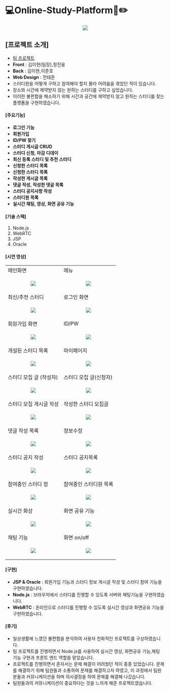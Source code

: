 # 💻Online-Study-Platform📖✏️

<p align="center">
  <img src="https://github.com/dev-yihyun/Online-Study-Platform/assets/67820737/9dbd81ac-782f-45ee-b57c-4fd3b38fe309">
</p>

## [프로젝트 소개]
- <u>팀 프로젝트</u>
- **Front** : 김이현(팀장),정진웅
- **Back** : 김이현,이준호
- **Web Design** : 전태준
- 스터디원을 어떻게 구하고 참여해야 할지 몰라 어려움을 겪었던 적이 있습니다.
- 장소와 시간에 제약받지 않는 원하는 스터디를 구하고 싶었습니다. 
- 이러한 불편함을 해소하기 위해 시간과 공간에 제약받지 않고 원하는 스터디를 찾는 플랫폼을 구현하였습니다. 


#### [주요기능]
- **로그인 기능**
- **회원가입**
- **ID/PW 찾기**
- **스터디 게시글 CRUD**
- **스터디 신청, 마감 디데이**
- **최신 등록 스터디 및 추천 스터디**
- **신청한 스터디 목록**
- **신청한 스터디 목록**
- **작성한 게시글 목록**
- **댓글 작성, 작성한 댓글 목록**
- **스터디 공지사항 작성**
- **스터디원 목록**
- **실시간 채팅, 영상, 화면 공유 기능**


#### [기술 스택]
1. Node.js
2. WebRTC
3. JSP
4. Oracle

#### [시연 영상]

<table>
  <tr>
    <td>메인화면</td>
    <td>메뉴</td>
  </tr>
  <tr>
    <td>
      <p align="center">
        <img src="https://github.com/dev-yihyun/Online-Study-Platform/assets/67820737/9dbd81ac-782f-45ee-b57c-4fd3b38fe309">
      </p>
    </td>
    <td>
      <p align="center">
        <img src="https://github.com/dev-yihyun/Online-Study-Platform/assets/67820737/ea12786a-43a7-45bb-b134-1672ca0a99c2">
      </p>
    </td>
  </tr>

  <tr>
    <td>최신/추천 스터디</td>
    <td>로그인 화면</td>
  </tr>
  <tr>
    <td>
      <p align="center">
        <img src="https://github.com/dev-yihyun/Online-Study-Platform/assets/67820737/d55f3738-6552-4857-b31f-552ab38aec6b">
      </p>
    </td>
    <td>
      <p align="center">
        <img src="https://github.com/dev-yihyun/Online-Study-Platform/assets/67820737/a79b9fac-0e98-42a4-8e8a-8a6b5abafa4e">
      </p>
    </td>
  </tr>

  <tr>
    <td>회원가입 화면</td>
    <td>ID/PW</td>
  </tr>
  <tr>
    <td>
      <p align="center">
        <img src="https://github.com/dev-yihyun/Online-Study-Platform/assets/67820737/2402ac6d-71c8-48b4-b623-8234c81cf250">
      </p>
    </td>
    <td>
      <p align="center">
        <img src="https://github.com/dev-yihyun/Online-Study-Platform/assets/67820737/a492f635-91bb-4345-94a6-5f4769327fac">
      </p>
    </td>
  </tr>

  <tr>
    <td>개설된 스터디 목록</td>
    <td>마이페이지</td>
  </tr>
  <tr>
    <td>
      <p align="center">
        <img src="https://github.com/dev-yihyun/Online-Study-Platform/assets/67820737/1d5a7b74-405f-4682-8d65-d5cc5d0f14d7">
      </p>
    </td>
    <td>
      <p align="center">
        <img src="https://github.com/dev-yihyun/Online-Study-Platform/assets/67820737/60fca491-4ff7-4f8f-9f01-73e1773777ad">
      </p>
    </td>
  </tr>

  <tr>
    <td>스터디 모집 글 (작성자)</td>
    <td>스터디 모집 글(신청자)</td>
  </tr>
  <tr>
    <td>
      <p align="center">
        <img src="https://github.com/dev-yihyun/Online-Study-Platform/assets/67820737/f540800c-9b0d-4a84-b4e0-3fdf617fe224">
      </p>
    </td>
    <td>
      <p align="center">
        <img src="https://github.com/dev-yihyun/Online-Study-Platform/assets/67820737/8d72e8dd-b9eb-4464-9f26-aef20d1f3168">
      </p>
    </td>
  </tr>

  <tr>
    <td>스터디 모집 게시글 작성</td>
    <td>작성한 스터디 모집글</td>
  </tr>
  <tr>
    <td>
      <p align="center">
        <img src="https://github.com/dev-yihyun/Online-Study-Platform/assets/67820737/13897830-924b-4ae9-ab05-dbbc0698a25b">
      </p>
    </td>
    <td>
      <p align="center">
        <img src="https://github.com/dev-yihyun/Online-Study-Platform/assets/67820737/2f8e2cb7-43fa-4d36-a885-712d13e48e29">
      </p>
    </td>
  </tr>


  <tr>
    <td>댓글 작성 목록</td>
    <td>정보수정</td>
  </tr>
  <tr>
    <td>
      <p align="center">
        <img src="https://github.com/dev-yihyun/Online-Study-Platform/assets/67820737/45f5fda8-22cf-41de-b2a2-542c5ba59ac7">
      </p>
    </td>
    <td>
      <p align="center">
        <img src="https://github.com/dev-yihyun/Online-Study-Platform/assets/67820737/6d3d1e0e-7a3e-4d21-81c7-784d15c8f466">
      </p>
    </td>
  </tr>

  <tr>
    <td>스터디 공지 작성</td>
    <td>스터디 공지목록</td>
  </tr>
  <tr>
    <td>
      <p align="center">
        <img src="https://github.com/dev-yihyun/Online-Study-Platform/assets/67820737/7fbda08d-8cda-4762-8399-f09740c69c91">
      </p>
    </td>
    <td>
      <p align="center">
        <img src="https://github.com/dev-yihyun/Online-Study-Platform/assets/67820737/f5bd91cf-4692-4630-b45f-461f4b7dc4f1">
      </p>
    </td>
  </tr>

  <tr>
    <td>참여중인 스터디 정</td>
    <td>참여중인 스터디원 목록</td>
  </tr>
  <tr>
    <td>
      <p align="center">
        <img src="https://github.com/dev-yihyun/Online-Study-Platform/assets/67820737/2b5c0a7a-fe46-4d8f-8d44-2477b410492f">
      </p>
    </td>
    <td>
      <p align="center">
        <img src="https://github.com/dev-yihyun/Online-Study-Platform/assets/67820737/6f5c5bfc-08a6-4a5e-9fc7-dff51459e7aa">
      </p>
    </td>
  </tr>


  <tr>
    <td>실시간 화상</td>
    <td>화면 공유 기능</td>
  </tr>
  <tr>
    <td>
      <p align="center">
        <img src="https://github.com/dev-yihyun/Online-Study-Platform/assets/67820737/f3e3e6b8-7af8-4a2c-9b84-fb7673f302b6">
      </p>
    </td>
    <td>
      <p align="center">
        <img src="https://github.com/dev-yihyun/Online-Study-Platform/assets/67820737/e0940dea-abca-4bca-bbe3-d58dac1222e9">
      </p>
    </td>
  </tr>

  <tr>
    <td>채팅 기능</td>
    <td> 화면 on/off </td>
  </tr>
  <tr>
    <td>
      <p align="center">
        <img src="https://github.com/dev-yihyun/Online-Study-Platform/assets/67820737/a6398179-9d5b-4163-91cf-343415e6c797">
      </p>
    </td>
    <td>
      <p align="center">
        <img src="https://github.com/dev-yihyun/Online-Study-Platform/assets/67820737/8001c00d-4dae-41ba-9a28-4f92cc1197e4">
      </p>
    </td>
  </tr>

</table>


#### [구현]
- **JSP & Oracle** : 회원가입 기능과 스터디 정보 게시글 작성 및 스터디 참여 기능을 구현하였습니다.
- **Node.js** : 브라우저에서 스터디를 진행할 수 있도록 서버와 채팅기능을 구현하였습니다.
- **WebRTC** : 온라인으로 스터디를 진행할 수 있도록 실시간 영상과 화면공유 기능을 구현하였습니다.

#### [후기]
- 일상생활에 느꼈던 불편함을 분석하여 사용자 친화적인 프로젝트를 구상하였습니다.
- 팀 프로젝트를 진행하면서 Node.js를 사용하여 실시간 영상, 화면공유 기능,채팅 기능 구현과 프론트 엔드 역할을 맡았습니다. 
- 프로젝트를 진행하면서 혼자서는 문제 해결이 어려웠던 적이 종종 있었습니다. 문제를 해결하기 위해 팀원들과 소통하여 문제를 해결하고자 하였고, 이 과정에서 팀원분들과 커뮤니케이션을 하며 의사결정을 하여 문제를 해결해 나갔습니다.
- 팀원들과의 커뮤니케이션이 중요하다는 것을 느끼게 해준 프로젝트였습니다.
